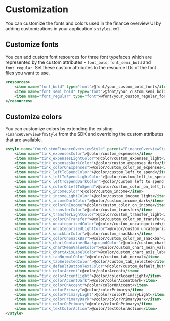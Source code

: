 # Customization

You can customize the fonts and colors used in the finance overview UI by adding customizations in your application's `styles.xml`

## Customize fonts

You can add custom font resources for three font typefaces which are represented by the custom attributes - `font_bold`, `font_semi_bold` and `font_regular`. Set these custom attributes to the 
resource IDs of the font files you want to use.
```xml
<resources>
    <item name="font_bold" type="font">@font/your_custom_bold_font</item>
    <item name="font_semi_bold" type="font">@font/your_custom_semi_bold_font</item>
    <item name="font_regular" type="font">@font/your_custom_regular_font</item>
</resources>
```

## Customize colors
You can customize colors by extending the existing `FinanceOverviewPfmStyle` from the SDK and overriding the custom attributes that are available.
```xml
<style name="YourCustomFinanceOverviewStyle" parent="FinanceOverviewStyle">
    <item name="tink_expensesColor">@color/custom_expenses</item>
    <item name="tink_expensesLightColor">@color/custom_expenses_light</item>
    <item name="tink_expensesDarkColor">@color/custom_expenses_dark</item>
    <item name="tink_colorOnExpenses">@color/custom_color_on_expenses</item>
    <item name="tink_leftToSpendColor">@color/custom_left_to_spend</item>
    <item name="tink_leftToSpendLightColor">@color/custom_left_to_spend_light</item>
    <item name="tink_leftToSpendDarkColor">@color/custom_left_to_spend_dark</item>
    <item name="tink_colorOnLeftToSpend">@color/custom_color_on_left_to_spend</item>
    <item name="tink_incomeColor">@color/custom_income</item>
    <item name="tink_incomeLightColor">@color/custom_income_light</item>
    <item name="tink_incomeDarkColor">@color/custom_income_dark</item>
    <item name="tink_colorOnIncome">@color/custom_color_on_income</item>
    <item name="tink_transferColor">@color/custom_transfer</item>
    <item name="tink_transferLightColor">@color/custom_transfer_light</item>
    <item name="tink_colorOnTransfer">@color/custom_color_on_transfer</item>
    <item name="tink_uncategorizedColor">@color/custom_uncategorized</item>
    <item name="tink_uncategorizedLightColor">@color/custom_uncategorized_light</item>
    <item name="tink_snackbarColor">@color/custom_snackbar</item>
    <item name="tink_colorOnSnackBar">@color/custom_color_on_snackbar</item>
    <item name="tink_chartContainerBackgroundColor">@color/custom_chart_container_background</item>
    <item name="tink_chartMeanValueColor">@color/custom_chart_mean_value</item>
    <item name="tink_chartAxisLabelColor">@color/custom_chart_axis_label</item>
    <item name="tink_tabNormalColor">@color/custom_tab_normal</item>
    <item name="tink_tabSelectedColor">@color/custom_tab_selected</item>
    <item name="tink_defaultButtonTextColor">@color/custom_default_button_text</item>
    <item name="tink_colorAccent">@color/colorAccent</item>
    <item name="tink_colorAccentLight">@color/colorAccentLight</item>
    <item name="tink_colorAccentDark">@color/colorAccentDark</item>
    <item name="tink_colorOnAccent">@color/colorOnAccent</item>
    <item name="tink_colorPrimary">@color/colorPrimary</item>
    <item name="tink_colorPrimaryLight">@color/colorPrimaryLight</item>
    <item name="tink_colorPrimaryDark">@color/colorPrimaryDark</item>
    <item name="tink_colorOnPrimary">@color/colorOnPrimary</item>
    <item name="tink_textColorAction">@color/textColorAction</item>
</style>
```


